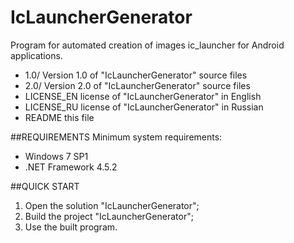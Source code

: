 # IcLauncherGenerator
Program for automated creation of images ic_launcher for Android applications.

- 1.0/                 Version 1.0 of "IcLauncherGenerator" source files
- 2.0/                 Version 2.0 of "IcLauncherGenerator" source files
- LICENSE_EN           license of "IcLauncherGenerator" in English
- LICENSE_RU           license of "IcLauncherGenerator" in Russian
- README               this file

##REQUIREMENTS
Minimum system requirements:
- Windows 7 SP1
- .NET Framework 4.5.2

##QUICK START
1. Open the solution "IcLauncherGenerator";
2. Build the project "IcLauncherGenerator";
3. Use the built program.
